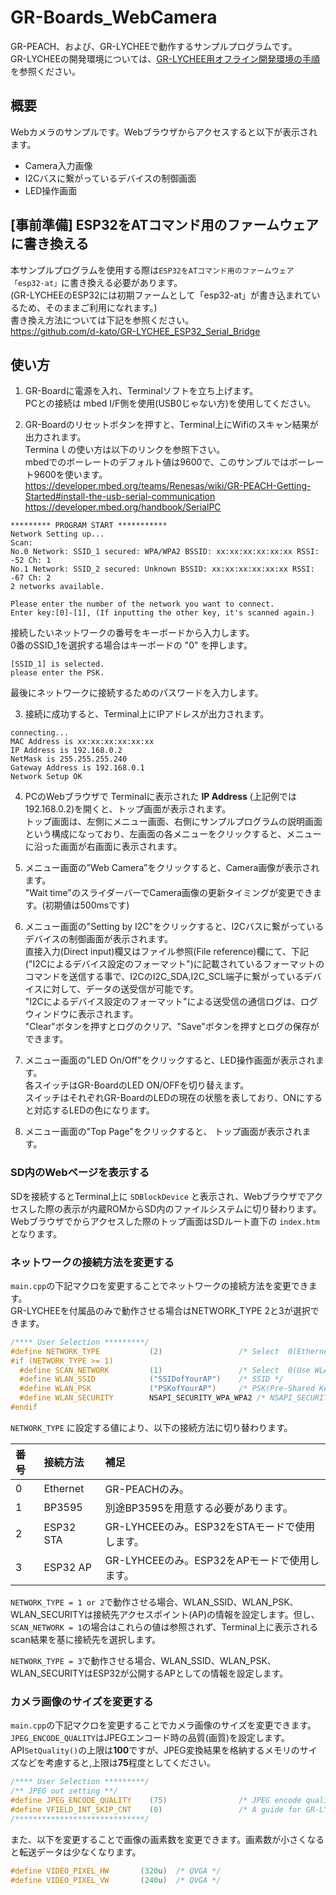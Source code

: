 # GR-Boards_WebCamera
GR-PEACH、および、GR-LYCHEEで動作するサンプルプログラムです。  
GR-LYCHEEの開発環境については、[GR-LYCHEE用オフライン開発環境の手順](https://developer.mbed.org/users/dkato/notebook/offline-development-lychee-langja/)を参照ください。


## 概要
Webカメラのサンプルです。Webブラウザからアクセスすると以下が表示されます。  

* Camera入力画像
* I2Cバスに繋がっているデバイスの制御画面
* LED操作画面

## [事前準備] ESP32をATコマンド用のファームウェアに書き換える
本サンプルプログラムを使用する際は``ESP32をATコマンド用のファームウェア「esp32-at」``に書き換える必要があります。  
(GR-LYCHEEのESP32には初期ファームとして「esp32-at」が書き込まれているため、そのままご利用になれます。)  
書き換え方法については下記を参照ください。  
https://github.com/d-kato/GR-LYCHEE_ESP32_Serial_Bridge  

## 使い方
1. GR-Boardに電源を入れ、Terminalソフトを立ち上げます。  
  PCとの接続は mbed I/F側を使用(USB0じゃない方)を使用してください。

2. GR-Boardのリセットボタンを押すと、Terminal上にWifiのスキャン結果が出力されます。  
  Terminaｌの使い方は以下のリンクを参照下さい。  
  mbedでのボーレートのデフォルト値は9600で、このサンプルではボーレート9600を使います。  
  https://developer.mbed.org/teams/Renesas/wiki/GR-PEACH-Getting-Started#install-the-usb-serial-communication  
  https://developer.mbed.org/handbook/SerialPC  

  ```
  ********* PROGRAM START ***********
  Network Setting up...
  Scan:
  No.0 Network: SSID_1 secured: WPA/WPA2 BSSID: xx:xx:xx:xx:xx:xx RSSI: -52 Ch: 1
  No.1 Network: SSID_2 secured: Unknown BSSID: xx:xx:xx:xx:xx:xx RSSI: -67 Ch: 2
  2 networks available.

  Please enter the number of the network you want to connect.
  Enter key:[0]-[1], (If inputting the other key, it's scanned again.)
  ```

  接続したいネットワークの番号をキーボードから入力します。  
  0番のSSID_1を選択する場合はキーボードの "0" を押します。  

  ```
  [SSID_1] is selected.
  please enter the PSK.
  ```

  最後にネットワークに接続するためのパスワードを入力します。    

3. 接続に成功すると、Terminal上にIPアドレスが出力されます。  
  ```
  connecting...
  MAC Address is xx:xx:xx:xx:xx:xx
  IP Address is 192.168.0.2
  NetMask is 255.255.255.240
  Gateway Address is 192.168.0.1
  Network Setup OK
  ```

4. PCのWebブラウザで Terminalに表示された **IP Address** (上記例では 192.168.0.2)を開くと、トップ画面が表示されます。  
  トップ画面は、左側にメニュー画面、右側にサンプルプログラムの説明画面という構成になっており、左画面の各メニューをクリックすると、メニューに沿った画面が右画面に表示されます。

5. メニュー画面の”Web Camera”をクリックすると、Camera画像が表示されます。  
  "Wait time"のスライダーバーでCamera画像の更新タイミングが変更できます。(初期値は500msです)

6. メニュー画面の"Setting by I2C"をクリックすると、I2Cバスに繋がっているデバイスの制御画面が表示されます。  
  直接入力(Direct input)欄又はファイル参照(File reference)欄にて、下記("I2Cによるデバイス設定のフォーマット")に記載されているフォーマットのコマンドを送信する事で、I2CのI2C_SDA,I2C_SCL端子に繋がっているデバイスに対して、データの送受信が可能です。  
  "I2Cによるデバイス設定のフォーマット"による送受信の通信ログは、ログウィンドウに表示されます。  
  "Clear"ボタンを押すとログのクリア、"Save"ボタンを押すとログの保存ができます。  

7. メニュー画面の"LED On/Off"をクリックすると、LED操作画面が表示されます。  
  各スイッチはGR-BoardのLED ON/OFFを切り替えます。  
  スイッチはそれぞれGR-BoardのLEDの現在の状態を表しており、ONにすると対応するLEDの色になります。  

8. メニュー画面の"Top Page"をクリックすると、 トップ画面が表示されます。


### SD内のWebページを表示する
SDを接続するとTerminal上に ``SDBlockDevice`` と表示され、Webブラウザでアクセスした際の表示が内蔵ROMからSD内のファイルシステムに切り替わります。
Webブラウザでからアクセスした際のトップ画面はSDルート直下の ``index.htm`` となります。  


### ネットワークの接続方法を変更する
``main.cpp``の下記マクロを変更することでネットワークの接続方法を変更できます。  
GR-LYCHEEを付属品のみで動作させる場合はNETWORK_TYPE 2と3が選択できます。  

```cpp
/**** User Selection *********/
#define NETWORK_TYPE           (2)                 /* Select  0(Ethernet), 1(BP3595), 2(ESP32 STA) ,3(ESP32 AP) */
#if (NETWORK_TYPE >= 1)
  #define SCAN_NETWORK         (1)                 /* Select  0(Use WLAN_SSID, WLAN_PSK, WLAN_SECURITY) or 1(To select a network using the terminal.) */
  #define WLAN_SSID            ("SSIDofYourAP")    /* SSID */
  #define WLAN_PSK             ("PSKofYourAP")     /* PSK(Pre-Shared Key) */
  #define WLAN_SECURITY        NSAPI_SECURITY_WPA_WPA2 /* NSAPI_SECURITY_NONE, NSAPI_SECURITY_WEP, NSAPI_SECURITY_WPA, NSAPI_SECURITY_WPA2 or NSAPI_SECURITY_WPA_WPA2 */
#endif
```

``NETWORK_TYPE`` に設定する値により、以下の接続方法に切り替わります。  

| 番号 | 接続方法 | 補足                                          |
|:-----|:---------|:----------------------------------------------|
| 0    | Ethernet | GR-PEACHのみ。                                |
| 1    | BP3595   | 別途BP3595を用意する必要があります。          |
| 2    | ESP32 STA| GR-LYHCEEのみ。ESP32をSTAモードで使用します。 |
| 3    | ESP32 AP | GR-LYHCEEのみ。ESP32をAPモードで使用します。  |

``NETWORK_TYPE = 1 or 2``で動作させる場合、WLAN_SSID、WLAN_PSK、WLAN_SECURITYは接続先アクセスポイント(AP)の情報を設定します。但し、``SCAN_NETWORK = 1``の場合はこれらの値は参照されず、Terminal上に表示されるscan結果を基に接続先を選択します。  

``NETWORK_TYPE = 3``で動作させる場合、WLAN_SSID、WLAN_PSK、WLAN_SECURITYはESP32が公開するAPとしての情報を設定します。  


### カメラ画像のサイズを変更する
``main.cpp``の下記マクロを変更することでカメラ画像のサイズを変更できます。  
``JPEG_ENCODE_QUALITY``はJPEGエンコード時の品質(画質)を設定します。
API``SetQuality()``の上限は**100**ですが、JPEG変換結果を格納するメモリのサイズなどを考慮すると,上限は**75**程度としてください。  

```cpp
/**** User Selection *********/
/** JPEG out setting **/
#define JPEG_ENCODE_QUALITY    (75)                /* JPEG encode quality (min:1, max:75 (Considering the size of JpegBuffer, about 75 is the upper limit.)) */
#define VFIELD_INT_SKIP_CNT    (0)                 /* A guide for GR-LYCHEE.  0:60fps, 1:30fps, 2:20fps, 3:15fps, 4:12fps, 5:10fps */
/*****************************/
```

また、以下を変更することで画像の画素数を変更できます。画素数が小さくなると転送データは少なくなります。

```cpp
#define VIDEO_PIXEL_HW       (320u)  /* QVGA */
#define VIDEO_PIXEL_VW       (240u)  /* QVGA */
```

